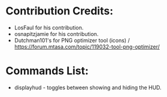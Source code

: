 # Contribution Credits:
- LosFaul for his contribution.
- osnapitzjamie for his contribution.
- Dutchman101's for PNG optimizer tool (icons) / https://forum.mtasa.com/topic/119032-tool-png-optimizer/

# Commands List:
- displayhud - toggles between showing and hiding the HUD.
